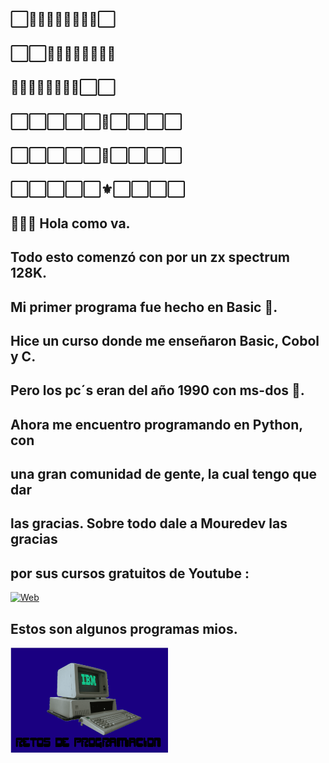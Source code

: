 ## ⬜👾👾👾👾👾👾👾👾⬜
## ⬜⬜👾👾👾👾👾👾👾👾
## 👾👾👾👾👾👾👾👾⬜⬜
## ⬜⬜⬜⬜⬜🔺⬜⬜⬜⬜
## ⬜⬜⬜⬜⬜🔺⬜⬜⬜⬜
## ⬜⬜⬜⬜⬜⚜️⬜⬜⬜⬜
##
## 👋👋👋  Hola como va. 
## Todo esto comenzó con por un zx spectrum 128K.
## Mi primer programa fue hecho en Basic 🤔.
## Hice un curso donde me enseñaron Basic, Cobol y C.
## Pero los pc´s eran del año 1990 con ms-dos 💾.
## Ahora me encuentro programando en Python, con
## una gran comunidad de gente, la cual tengo que dar 
## las gracias. Sobre todo dale a Mouredev las gracias
## por sus cursos gratuitos de Youtube :
[![Web](https://img.shields.io/badge/GitHub-MoureDev-14a1f0?style=for-the-badge&logo=github&logoColor=white&labelColor=101010)](https://github.com/mouredev)
##
##
## Estos son algunos programas mios.

<a href="https://github.com/CarlosVR48/Retos-de-Programacion"><img src="./ibm.png" style="height: 50%; width:50%;"/></a>






<!--
**CarlosVR48/CarlosVR48** is a ✨ _special_ ✨ repository because its `README.md` (this file) appears on your GitHub profile.

Here are some ideas to get you started:

- 🔭 I’m currently working on ...
- 🌱 I’m currently learning ...
- 👯 I’m looking to collaborate on ...
- 🤔 I’m looking for help with ...
- 💬 Ask me about ...
- 📫 How to reach me: ...
- 😄 Pronouns: ...
- ⚡ Fun fact: ...
-->

